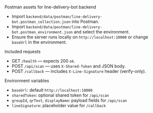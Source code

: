 Postman assets for line-delivery-bot backend

- Import `backend/data/postman/line-delivery-bot.postman_collection.json` into Postman.
- Import `backend/data/postman/line-delivery-bot.postman_environment.json` and select the environment.
- Ensure the server runs locally on `http://localhost:10000` or change `baseUrl` in the environment.

Included requests
- GET `/health` — expects 200 `ok`.
- POST `/api/scan` — uses `X-Shared-Token` and JSON body.
- POST `/callback` — includes `X-Line-Signature` header (verify-only).

Environment variables
- `baseUrl`: default `http://localhost:10000`
- `sharedToken`: optional shared token for `/api/scan`
- `groupId`, `qrText`, `displayName`: payload fields for `/api/scan`
- `lineSignature`: placeholder value for `/callback`

